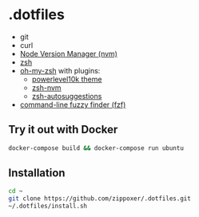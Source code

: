 # .dotfiles

- git
- curl
- [Node Version Manager (nvm)](https://github.com/nvm-sh/nvm)
- [zsh](http://zsh.sourceforge.net/)
- [oh-my-zsh](https://ohmyz.sh/) with plugins:
  - [powerlevel10k theme](https://github.com/romkatv/powerlevel10k)
  - [zsh-nvm](https://github.com/lukechilds/zsh-nvm)
  - [zsh-autosuggestions](https://github.com/zsh-users/zsh-autosuggestions)
- [command-line fuzzy finder (fzf)](https://github.com/junegunn/fzf)

## Try it out with Docker

```bash
docker-compose build && docker-compose run ubuntu
```

## Installation

```bash
cd ~
git clone https://github.com/zippoxer/.dotfiles.git
~/.dotfiles/install.sh
```
